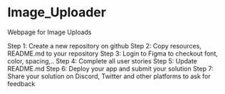# Image_Uploader
Webpage for Image Uploads

Step 1: Create a new repository on github
Step 2: Copy resources, README.md to your repository
Step 3: Login to Figma to checkout font, color, spacing,..
Step 4: Complete all user stories
Step 5: Update README.md
Step 6: Deploy your app and submit your solution
Step 7: Share your solution on Discord, Twitter and other platforms to ask for feedback
